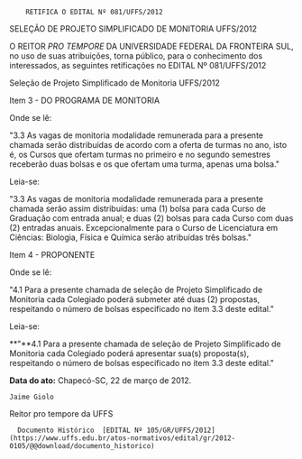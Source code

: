         RETIFICA O EDITAL Nº 081/UFFS/2012  

SELEÇÃO DE PROJETO SIMPLIFICADO DE MONITORIA UFFS/2012

 O REITOR *PRO TEMPORE* DA UNIVERSIDADE FEDERAL DA FRONTEIRA SUL, no uso de suas atribuições, torna público, para o conhecimento dos interessados, as seguintes retificações no EDITAL Nº 081/UFFS/2012

 Seleção de Projeto Simplificado de Monitoria UFFS/2012

 Item 3 - DO PROGRAMA DE MONITORIA

 Onde se lê:

 "3.3 As vagas de monitoria modalidade remunerada para a presente chamada serão distribuídas de acordo com a oferta de turmas no ano, isto é, os Cursos que ofertam turmas no primeiro e no segundo semestres receberão duas bolsas e os que ofertam uma turma, apenas uma bolsa."

 Leia-se:

 "3.3 As vagas de monitoria modalidade remunerada para a presente chamada serão assim distribuídas: uma (1) bolsa para cada Curso de Graduação com entrada anual; e duas (2) bolsas para cada Curso com duas (2) entradas anuais. Excepcionalmente para o Curso de Licenciatura em Ciências: Biologia, Física e Química serão atribuídas três bolsas."

 Item 4 - PROPONENTE

 Onde se lê:

 "4.1 Para a presente chamada de seleção de Projeto Simplificado de Monitoria cada Colegiado poderá submeter até duas (2) propostas, respeitando o número de bolsas especificado no item 3.3 deste edital."

 Leia-se:

 **"**4.1 Para a presente chamada de seleção de Projeto Simplificado de Monitoria cada Colegiado poderá apresentar sua(s) proposta(s), respeitando o número de bolsas especificado no item 3.3 deste edital."

  

   **Data do ato:** Chapecó-SC, 22 de março de 2012.   
 

    Jaime Giolo   
 Reitor pro tempore da UFFS 

      Documento Histórico  [EDITAL Nº 105/GR/UFFS/2012](https://www.uffs.edu.br/atos-normativos/edital/gr/2012-0105/@@download/documento_historico)     
      